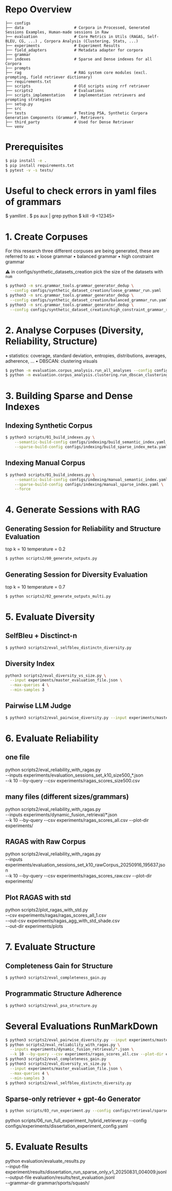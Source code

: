 # Repo Overview
```text
├── configs
├── data                      # Corpora in Processed, Generated Sessions Examples, Human-made sessions in Raw
├── evaluation                # Core Metrics in Utils (RAGAS, Self-BLEU, CG, ...) , Corpora Analysis (Clustering, Stats, ...)
├── experiments               # Experiment Results
├── field_adapters            # Metadata adapter for corpora
├── grammar
├── indexes                   # Sparse and Dense indexes for all Corpora
├── prompts
├── rag                       # RAG system core modules (excl. prompting, field retriever dictionary)
├── requirements.txt
├── scripts                   # Old scripts using rrf retriever
├── scripts2                  # Evaluations 
├── scripts_implementation    # implementation retrievers and prompting strategies
├── setup.py
├── src
├── tests                     # Testing PSA, Synthetic Corpora Generation Components (Grammar), Retrievers
├── third_party               # Used for Dense Retriever
└── venv

```



# Prerequisites
```bash
$ pip install -e .
$ pip install requirements.txt
$ pytest -v -s tests/
```

# Useful to check errors in yaml files of grammars
$ yamllint .
$ ps aux | grep python
$ kill -9 <12345>



# 1. Create Corpuses
For this research three different corpuses are being generated, these are referred to as:
• loose grammar
• balanced grammar
• high constraint grammar

⚠️ in configs/synthetic_datasets_creation pick the size of the datasets with ```num```
```bash
$ python3 -m src.grammar_tools.grammar_generator_dedup \
  --config configs/synthetic_dataset_creation/loose_grammar_run.yaml
$ python3 -m src.grammar_tools.grammar_generator_dedup \
  --config configs/synthetic_dataset_creation/balanced_grammar_run.yaml
$ python3 -m src.grammar_tools.grammar_generator_dedup \
  --config configs/synthetic_dataset_creation/high_constraint_grammar_run.yaml
```


# 2. Analyse Corpuses (Diversity, Reliability, Structure)
• statistics: coverage, standard deviation, entropies, distributions, averages, adherence, ...
• DBSCAN: clustering visuals
```bash
$ python -m evaluation.corpus_analysis.run_all_analyses --config configs/corpus_analysis/statistics_analysis_config.yaml
$ python -m evaluation.corpus_analysis.clustering.run_dbscan_clustering --config configs/corpus_analysis/clustering_config.yaml
```


# 3. Building Sparse and Dense Indexes

## Indexing Synthetic Corpus
```bash
$ python3 scripts/01_build_indexes.py \
    --semantic-build-config configs/indexing/build_semantic_index.yaml \
    --sparse-build-config configs/indexing/build_sparse_index_meta.yaml
```

## Indexing Manual Corpus
```bash
$ python3 scripts/01_build_indexes.py \
    --semantic-build-config configs/indexing/manual_semantic_index.yaml \
    --sparse-build-config configs/indexing/manual_sparse_index.yaml \
    --force
```


# 4. Generate Sessions with RAG

## Generating Session for Reliability and Structure Evaluation
top k = 10
temperature = 0.2
```bash
$ python scripts2/00_generate_outputs.py
```

## Generating Session for Diversity Evaluation
top k = 10
temperature = 0.7

```bash
$ python scripts2/02_generate_outputs_multi.py
```

# 5. Evaluate Diversity 

## SelfBleu + Disctinct-n

```bash
$ python3 scripts2/eval_selfbleu_distinctn_diversity.py
```

## Diversity Index
```bash
python3 scripts2/eval_diversity_vs_size.py \
  --input experiments/master_evaluation_file.json \
  --max-queries 4 \
  --min-samples 3
```

## Pairwise LLM Judge
```bash
$ python3 scripts2/eval_pairwise_diversity.py --input experiments/master_evaluation_file.json
```


# 6. Evaluate Reliability

## one file
python scripts2/eval_reliability_with_ragas.py \
  --inputs experiments/evaluation_sessions_set_k10_size500_*.json \
  --k 10 --by-query --csv experiments/ragas_scores_size500.csv

## many files (different sizes/grammars)
python scripts2/eval_reliability_with_ragas.py \
  --inputs experiments/dynamic_fusion_retrieval/*.json \
  --k 10 --by-query --csv experiments/ragas_scores_all.csv --plot-dir experiments/

## RAGAS with Raw Corpus
python scripts2/eval_reliability_with_ragas.py \
  --inputs experiments/evaluation_sessions_set_k10_rawCorpus_20250916_195637.json \
  --k 10 --by-query --csv experiments/ragas_scores_raw.csv --plot-dir experiments/

## Plot RAGAS with std
python scripts2/plot_ragas_with_std.py \
  --csv experiments/ragas/ragas_scores_all_1.csv \
  --out-csv experiments/ragas_agg_with_std_shade.csv \
  --out-dir experiments/plots

# 7. Evaluate Structure

## Completeness Gain for Structure
```Bash
$ python3 scripts2/eval_completeness_gain.py
```

## Programmatic Structure Adherence
```bash
$ python3 scripts2/eval_psa_structure.py
```

# Several Evaluations RunMarkDown
```bash
$ python3 scripts2/eval_pairwise_diversity.py --input experiments/master_evaluation_file.json
$ python scripts2/eval_reliability_with_ragas.py \
  --inputs experiments/dynamic_fusion_retrieval/*.json \
  --k 10 --by-query --csv experiments/ragas_scores_all.csv --plot-dir experiments/
$ python3 scripts2/eval_completeness_gain.py
$ python3 scripts2/eval_diversity_vs_size.py \
  --input experiments/master_evaluation_file.json \
  --max-queries 4 \
  --min-samples 3
$ python3 scripts2/eval_selfbleu_distinctn_diversity.py
```











## Sparse-only retriever + gpt-4o Generator
```bash
$ python scripts/03_run_experiment.py --config configs/retrieval/sparse_retriever.yaml
```

python scripts/06_run_full_experiment_hybrid_retriever.py --config configs/experiments/dissertation_experiment_config.yaml




# 5. Evaluate Results
python evaluation/evaluate_results.py \
  --input-file experiment/results/dissertation_run_sparse_only_v1_20250831_004009.jsonl \
  --output-file evaluation/results/test_evaluation.jsonl \
  --grammar-dir grammar/sports/squash/





